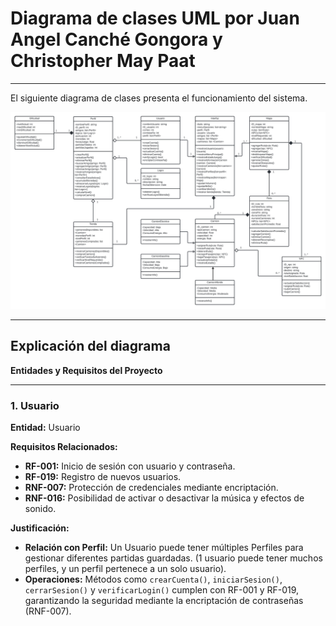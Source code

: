 # Diagrama de clases UML por Juan Angel Canché Gongora y Christopher May Paat

---
El siguiente diagrama de clases presenta el funcionamiento del sistema.

![Diagrama UML](/Diagrama-christopher/Diagrama-UML/Diagrama-UML.jpeg)

---
## Explicación del diagrama

**Entidades y Requisitos del Proyecto**

---
### 1. Usuario
**Entidad:** Usuario  

**Requisitos Relacionados:**
- **RF-001:** Inicio de sesión con usuario y contraseña.
- **RF-019:** Registro de nuevos usuarios.
- **RNF-007:** Protección de credenciales mediante encriptación.
- **RNF-016:** Posibilidad de activar o desactivar la música y efectos de sonido.

**Justificación:**
- **Relación con Perfil:** Un Usuario puede tener múltiples Perfiles para gestionar diferentes partidas guardadas. (1 usuario puede tener muchos perfiles, y un perfil pertenece a un solo usuario).
- **Operaciones:** Métodos como `crearCuenta()`, `iniciarSesion()`, `cerrarSesion()` y `verificarLogin()` cumplen con RF-001 y RF-019, garantizando la seguridad mediante la encriptación de contraseñas (RNF-007).
